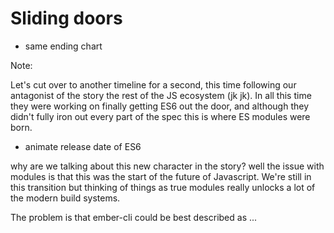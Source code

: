 # Sliding doors

- same ending chart

Note:

Let's cut over to another timeline for a second, this time following our antagonist of the story the rest of the JS ecosystem (jk jk). In all this time they were working on finally getting ES6 out the door, and although they didn't fully iron out every part of the spec this is where ES modules were born. 

- animate release date of ES6

why are we talking about this new character in the story? well the issue with modules is that this was the start of the future of Javascript. We're still in this transition but thinking of things as true modules really unlocks a lot of the modern build systems. 

The problem is that ember-cli could be best described as ...